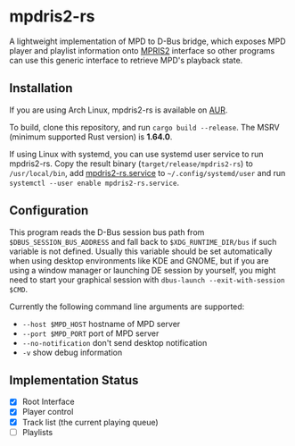 # mpdris2-rs

A lightweight implementation of MPD to D-Bus bridge, which exposes MPD player and playlist information onto [MPRIS2](https://specifications.freedesktop.org/mpris-spec/latest/index.html) interface so other programs can use this generic interface to retrieve MPD's playback state.

## Installation
If you are using Arch Linux, mpdris2-rs is available on [AUR](https://aur.archlinux.org/packages/mpdris2-rs).

To build, clone this repository, and run `cargo build --release`. The MSRV (minimum supported Rust version) is **1.64.0**.

If using Linux with systemd, you can use systemd user service to run mpdris2-rs. Copy the result binary (`target/release/mpdris2-rs`) to `/usr/local/bin`, add [mpdris2-rs.service](misc/mpdris2-rs.service) to `~/.config/systemd/user` and run `systemctl --user enable mpdris2-rs.service`.

## Configuration
This program reads the D-Bus session bus path from `$DBUS_SESSION_BUS_ADDRESS` and fall back to `$XDG_RUNTIME_DIR/bus` if such variable is not defined. Usually this variable should be set automatically when using desktop environments like KDE and GNOME, but if you are using a window manager or launching DE session by yourself, you might need to start your graphical session with `dbus-launch --exit-with-session $CMD`.

Currently the following command line arguments are supported:
- `--host $MPD_HOST` hostname of MPD server
- `--port $MPD_PORT` port of MPD server
- `--no-notification` don't send desktop notification
- `-v` show debug information

## Implementation Status
- [x] Root Interface
- [x] Player control
- [x] Track list (the current playing queue)
- [ ] Playlists
